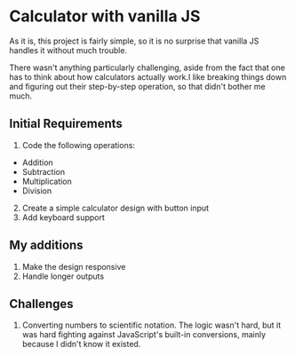 # Calculator with vanilla JS

As it is, this project is fairly simple, so it is no surprise that vanilla JS handles it without much trouble.

There wasn't anything particularly challenging, aside from the fact that one has to think about how calculators actually work.I like breaking things down and figuring out their step-by-step operation, so that didn't bother me much.

## Initial Requirements

1. Code the following operations:

- Addition
- Subtraction
- Multiplication
- Division

2. Create a simple calculator design with button input
3. Add keyboard support

## My additions

1. Make the design responsive
2. Handle longer outputs

## Challenges

1. Converting numbers to scientific notation. The logic wasn't hard, but it was hard fighting against JavaScript's built-in conversions, mainly because I didn't know it existed.
